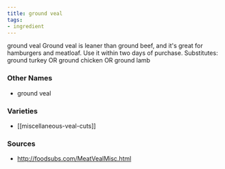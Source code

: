 ```yaml
---
title: ground veal
tags:
- ingredient
---
```

ground veal Ground veal is leaner than ground beef, and it's great for hamburgers and meatloaf. Use it within two days of purchase. Substitutes: ground turkey OR ground chicken OR ground lamb

### Other Names

* ground veal

### Varieties

* [[miscellaneous-veal-cuts]]

### Sources
* http://foodsubs.com/MeatVealMisc.html
